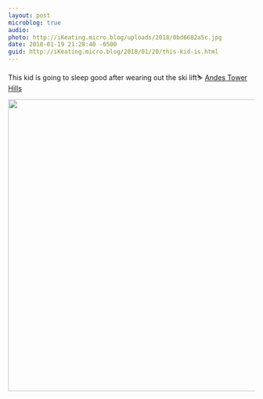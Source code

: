 ```yaml
---
layout: post
microblog: true
audio: 
photo: http://iKeating.micro.blog/uploads/2018/0bd6682a5c.jpg
date: 2018-01-19 21:28:40 -0500
guid: http://iKeating.micro.blog/2018/01/20/this-kid-is.html
---
```

This kid is going to sleep good after wearing out the ski lift⛷ [Andes Tower Hills](https://www.andestowerhills.com)

<img src="http://iKeating.micro.blog/uploads/2018/0bd6682a5c.jpg" width="595" height="596" />
